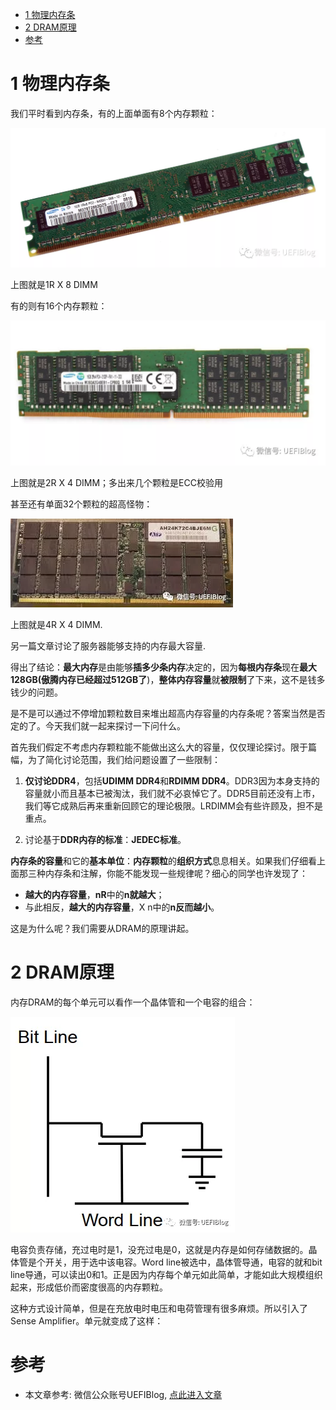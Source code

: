 
<!-- @import "[TOC]" {cmd="toc" depthFrom=1 depthTo=6 orderedList=false} -->

<!-- code_chunk_output -->

* [1 物理内存条](#1-物理内存条)
* [2 DRAM原理](#2-dram原理)
* [参考](#参考)

<!-- /code_chunk_output -->

# 1 物理内存条

我们平时看到内存条，有的上面单面有8个内存颗粒：

![](./images/2019-04-18-21-41-17.png)

上图就是1R X 8 DIMM

有的则有16个内存颗粒：

![](./images/2019-04-18-21-43-01.png)

上图就是2R X 4 DIMM；多出来几个颗粒是ECC校验用

甚至还有单面32个颗粒的超高怪物：

![](./images/2019-04-18-21-43-39.png)

上图就是4R X 4 DIMM.

另一篇文章讨论了服务器能够支持的内存最大容量. 

得出了结论：**最大内存**是由能够**插多少条内存**决定的，因为**每根内存条**现在**最大128GB(傲腾内存已经超过512GB了**)，**整体内存容量**就**被限制**了下来，这不是钱多钱少的问题。

是不是可以通过不停增加颗粒数目来堆出超高内存容量的内存条呢？答案当然是否定的了。今天我们就一起来探讨一下问什么。

首先我们假定不考虑内存颗粒能不能做出这么大的容量，仅仅理论探讨。限于篇幅，为了简化讨论范围，我们给问题设置了一些限制：

1. **仅讨论DDR4**，包括**UDIMM DDR4**和**RDIMM DDR4**。DDR3因为本身支持的容量就小而且基本已被淘汰，我们就不必哀悼它了。DDR5目前还没有上市，我们等它成熟后再来重新回顾它的理论极限。LRDIMM会有些许顾及，担不是重点。

2. 讨论基于**DDR内存的标准**：**JEDEC标准**。

**内存条的容量**和它的**基本单位**：**内存颗粒**的**组织方式**息息相关。如果我们仔细看上面那三种内存条和注解，你能不能发现一些规律呢？细心的同学也许发现了：

- **越大的内存容量**，**nR**中的**n就越大**；
- 与此相反，**越大的内存容量**，X n中的**n反而越小**。

这是为什么呢？我们需要从DRAM的原理讲起。

# 2 DRAM原理

内存DRAM的每个单元可以看作一个晶体管和一个电容的组合：

![](./images/2019-04-18-21-59-59.png)

电容负责存储，充过电时是1，没充过电是0，这就是内存是如何存储数据的。晶体管是个开关，用于选中该电容。Word line被选中，晶体管导通，电容的就和bit line导通，可以读出0和1。正是因为内存每个单元如此简单，才能如此大规模组织起来，形成低价而密度很高的内存颗粒。

这种方式设计简单，但是在充放电时电压和电荷管理有很多麻烦。所以引入了Sense Amplifier。单元就变成了这样：


# 参考

- 本文章参考: 微信公众账号UEFIBlog, [点此进入文章](https://mp.weixin.qq.com/s?__biz=MzI2NDYwMDAxOQ==&mid=2247484244&idx=1&sn=71930d3c6e90b0da0ecd8f77f9e339ee&chksm=eaab63e8dddceafe99acb4c78eeb9988a1898a208fbd92e12c0148cb9bfbb68ffa2558b2cbdc&mpshare=1&scene=1&srcid=#rd)